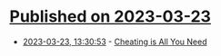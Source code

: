 # [Published on 2023-03-23](index.md)

* [2023-03-23, 13:30:53](https://lobste.rs/s/pdqmcq/cheating_is_all_you_need) - [Cheating is All You Need](https://about.sourcegraph.com/blog/cheating-is-all-you-need)
